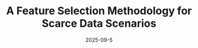 ---
title: "A Feature Selection Methodology for Scarce Data Scenarios"
collection: talks
type: "Oral presentation"
effort: "contribution"
permalink: /talks/mackie2025_flora
venue: "International Conference on Mathematics in (bio/food) Chemical Kinetics and Engineering (MaCKiE)"
date: 2025-09-5
location: "Izmir, Turkey"
---